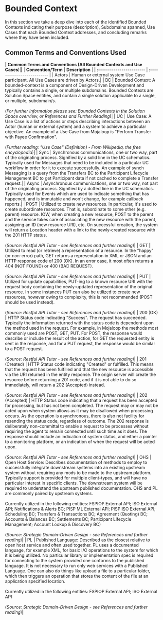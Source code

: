 # Bounded Context

In this section we take a deep dive into each of the identified Bounded Contexts indicating their purpose (description), Subdomains spanned, Use Cases that each Bounded Context addresses, and concluding remarks where they have been included.

## Common Terms and Conventions Used

| **Common Terms and Conventions (All Bounded Contexts and Use Cases**)||
|    **Convention/Term**    |       **Description**       |
| :------------------------ | :-------------------------- |
| Actors                                                            | Human or external system Use Case participant. All Use Cases are driven by Actors.|
| BC                                                                | Bounded Context: A bounded-context is a component of Design-Driven Development and typically contains a single, or multiple subdomains. Bounded Contexts are Solution Space entities, and contain a single solution applicable to a single, or multiple, subdomain/s.<br/><br/>(*For further information please see: Bounded Contexts in the Solution Space overview, or References and Further Reading*)|
| UC | Use Case: A Use Case is a list of actions or steps describing interactions between an Actor (human or external system) and a system to achieve a particular objective. An example of a Use Case from Mojaloop is "Perform Transfer with Payee Confirmation".<br/><br/>(*Further reading: "Use Case" (Definition) - From Wikipedia, the free encyclopedia*)|
| Sync                                                              | Synchronous communications, one or two way, part of the originating process. Signified by a solid line in the UC schematics. Typically used for Messages that need to be included in a particular UC workflow in order for it to execute successfully. An example of synch Messaging is a query from the Transfers BC to the Participant Lifecycle Management BC to get Participant data if not cached to complete a Transfer request.|
| Async                                                             | Asynchronous communications, one or two way, not part of the originating process. Signified by a dotted line in the UC schematics. Typically used for Events which are used to indicate something that has happened, and is immutable and won't change, for example callback reports.|
| POST                                                              | Utilized to create new resources. In particular, it's used to create subordinate resources. That is, subordinate to some other (e.g. parent) resource. IOW, when creating a new resource, POST to the parent and the service takes care of associating the new resource with the parent, assigning an ID (new resource URI), etc. On successful creation, the system will return a Location header with a link to the newly-created resource with the 201 HTTP status.<br/><br/>(*Source: Restful API Tutor - see References and further reading*)|
| GET                                                               | Utilized to read (or retrieve) a representation of a resource. In the "happy" (or non-error) path, GET returns a representation in XML or JSON and an HTTP response code of 200 (OK). In an error case, it most often returns a 404 (NOT FOUND) or 400 (BAD REQUEST).<br/><br/>(*Source: Restful API Tutor - see References and further reading*)|
| PUT                                                               | Utilized for update capabilities, PUT-ing to a known resource URI with the request body containing the newly-updated representation of the original resource. In some instances PUT can also be utilized to create new resources, however owing to complexity, this is not recommended (POST should be used instead).<br/><br/>(*Source: Restful API Tutor - see References and further reading*)|
| 200 (OK)                                                          | HTTP Status code indicating "Success". The request has succeeded. Typically the information returned with the status code is dependent upon the method used in the request. For example, in Mojaloop the methods most commonly used are POST, GET, PUT. For POST, the response would describe or include the result of the action, for GET the requested entity is sent in the response, and for a PUT request, the response would be similar to a POST request.<br/><br/>(*Source: Restful API Tutor - see References and further reading*)|
| 201 (Created)                                                     | HTTP Status code indicating "Created" or fulfilled. This means that the request has been fulfilled and that the new resource is accessible via the URI returned in the entity response. The origin server will create the resource before returning a 201 code, and if it is not able to do so immediately, will return a 202 (Accepted) instead.<br/><br/>(*Source: Restful API Tutor - see References and further reading*)|
| 202 (Accepted)                                                    | HTTP Status code indicating that a request has been accepted for processing, but has not been completed. The request may or may not be acted upon when system allows as it may be disallowed when processing occurs. As the operation is asynchronous, there is also not facility for resending the status code, regardless of outcome. The 202 response is deliberately non-committal to enable a request to be processes without requiring the agent to remain connected until such time as it does. The response should include an indication of system status, and either a pointer to a monitoring platform, or an indication of when the request will be acted upon.<br/><br>(*Source: Restful API Tutor - see References and further reading*)|
| OHS                                                               | Open Host Service: Describes documentation of methods to employ to successfully integrate downstream systems into an existing upstream system without requiring any mods to be made to the upstream platform. Typically support is provided for multiple client-types, and will have no particular interest in specific clients. The downstream system will be required to understand the upstream published documentation. OHS and PL are commonly paired by upstream systems.<br/><br/>Currently utilized in the following entities: FSPIOP External API; ISO External API; Notifications & Alerts BC; PISP ML External API; PISP ISO External API; Scheduling BC; Transfers & Transactions BC; Agreement (Quoting) BC; Accounts & Balances BC; Settlements BC; Participant Lifecycle Management; Account Lookup & Discovery BC)<br/><br/>(*Source: Strategic Domain-Driven Design - see References and further reading*)|
| PL                                                                | Published Language: Described as the closest relative to open host service and often used together. PL uses a documented language, for example XML, for basic I/O operations to the system for which it is being utilized. No particular library or implementation spec is required for connecting to the system provided one conforms to the published language. It is not necessary to run only web services with a Published Language. One can also do things like upload a file to a particular folder, which then triggers an operation that stores the content of the file at an application specified location.<br/><br/>Currently utilized in the following entities: FSPIOP External API; ISO External API<br/><br/>(*Source: Strategic Domain-Driven Design - see References and further reading*)|
